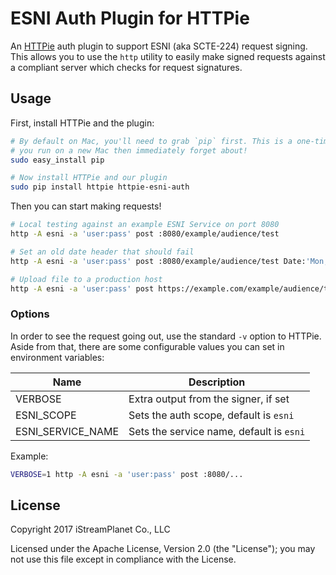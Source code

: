 # ESNI Auth Plugin for HTTPie

An [HTTPie](https://httpie.org/) auth plugin to support ESNI (aka SCTE-224) request signing. This allows you to use the `http` utility to easily make signed requests against a compliant server which checks for request signatures.

## Usage

First, install HTTPie and the plugin:

```sh
# By default on Mac, you'll need to grab `pip` first. This is a one-time task
# you run on a new Mac then immediately forget about!
sudo easy_install pip

# Now install HTTPie and our plugin
sudo pip install httpie httpie-esni-auth
```

Then you can start making requests!

```sh
# Local testing against an example ESNI Service on port 8080
http -A esni -a 'user:pass' post :8080/example/audience/test

# Set an old date header that should fail
http -A esni -a 'user:pass' post :8080/example/audience/test Date:'Mon, 16 Mar 2015 22:32:15 GMT'

# Upload file to a production host
http -A esni -a 'user:pass' post https://example.com/example/audience/test Content-Type:application/xml <audience.xml
```

### Options

In order to see the request going out, use the standard `-v` option to HTTPie. Aside from that, there are some configurable values you can set in environment variables:

Name              | Description
----------------- | -----------
VERBOSE           | Extra output from the signer, if set
ESNI_SCOPE        | Sets the auth scope, default is `esni`
ESNI_SERVICE_NAME | Sets the service name, default is `esni`

Example:

```sh
VERBOSE=1 http -A esni -a 'user:pass' post :8080/...
```

## License

Copyright 2017 iStreamPlanet Co., LLC

Licensed under the Apache License, Version 2.0 (the "License");
you may not use this file except in compliance with the License.
